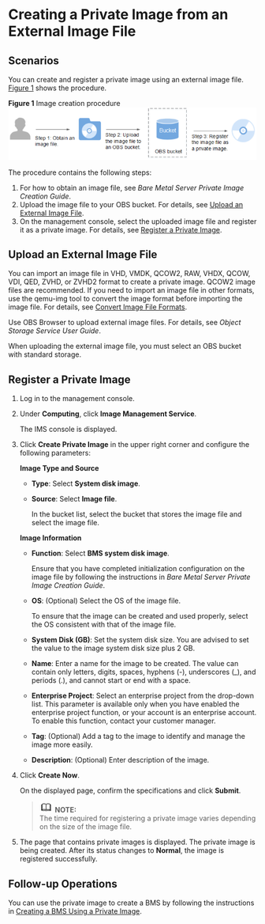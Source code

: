# Creating a Private Image from an External Image File<a name="EN-US_TOPIC_0078468105"></a>

## Scenarios<a name="section9787459153815"></a>

You can create and register a private image using an external image file.  [Figure 1](#fig7431140101516)  shows the procedure.

**Figure  1**  Image creation procedure<a name="fig7431140101516"></a>  
![](figures/image-creation-procedure.png "image-creation-procedure")

The procedure contains the following steps:

1.  For how to obtain an image file, see  _Bare Metal Server Private Image Creation Guide_.
2.  Upload the image file to your OBS bucket. For details, see  [Upload an External Image File](#section175082275342).
3.  On the management console, select the uploaded image file and register it as a private image. For details, see  [Register a Private Image](#section17202836566).

## Upload an External Image File<a name="section175082275342"></a>

You can import an image file in VHD, VMDK, QCOW2, RAW, VHDX, QCOW, VDI, QED, ZVHD, or ZVHD2 format to create a private image. QCOW2 image files are recommended. If you need to import an image file in other formats, use the qemu-img tool to convert the image format before importing the image file. For details, see  [Convert Image File Formats](convert-image-file-formats.md).

Use OBS Browser to upload external image files. For details, see  _Object Storage Service User Guide_.

When uploading the external image file, you must select an OBS bucket with standard storage.

## Register a Private Image<a name="section17202836566"></a>

1.  Log in to the management console.
2.  Under  **Computing**, click  **Image Management Service**.

    The IMS console is displayed. 

3.  Click  **Create Private Image**  in the upper right corner and configure the following parameters:

    **Image Type and Source**

    -   **Type**: Select  **System disk image**.
    -   **Source**: Select  **Image file**.

        In the bucket list, select the bucket that stores the image file and select the image file.

    **Image Information**

    -   **Function**: Select  **BMS system disk image**.

        Ensure that you have completed initialization configuration on the image file by following the instructions in  _Bare Metal Server Private Image Creation Guide_.

    -   **OS**: \(Optional\) Select the OS of the image file.

        To ensure that the image can be created and used properly, select the OS consistent with that of the image file.

    -   **System Disk \(GB\)**: Set the system disk size. You are advised to set the value to the image system disk size plus 2 GB.
    -   **Name**: Enter a name for the image to be created. The value can contain only letters, digits, spaces, hyphens \(-\), underscores \(\_\), and periods \(.\), and cannot start or end with a space.
    -   **Enterprise Project**: Select an enterprise project from the drop-down list. This parameter is available only when you have enabled the enterprise project function, or your account is an enterprise account. To enable this function, contact your customer manager.
    -   **Tag**: \(Optional\) Add a tag to the image to identify and manage the image more easily.
    -   **Description**: \(Optional\) Enter description of the image.

4.  Click  **Create Now**.

    On the displayed page, confirm the specifications and click  **Submit**.

    >![](public_sys-resources/icon-note.gif) **NOTE:**   
    >The time required for registering a private image varies depending on the size of the image file.  

5.  The page that contains private images is displayed. The private image is being created. After its status changes to  **Normal**, the image is registered successfully.

## Follow-up Operations<a name="section87741111715"></a>

You can use the private image to create a BMS by following the instructions in  [Creating a BMS Using a Private Image](creating-a-bms-using-a-private-image.md).

